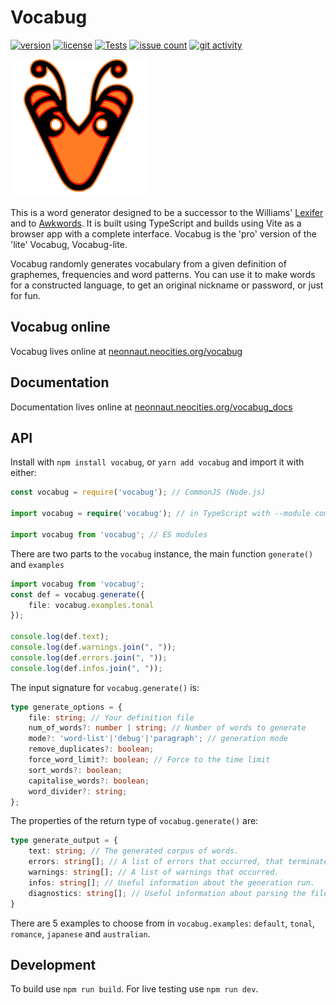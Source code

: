 # Vocabug

[![version][1]][2] [![license][3]][4] [![Tests]][badge-link]
[![issue count][5]][6] [![git activity][7]][8]

![Vocabug logo](./img/vocabug_logo.svg?raw=true "Vocabug")

This is a word generator designed to be a successor to the Williams' [Lexifer][10] and to [Awkwords][11]. It is built using TypeScript and builds using Vite as a browser app with a complete interface. Vocabug is the 'pro' version of the 'lite' Vocabug, Vocabug-lite.

Vocabug randomly generates vocabulary from a given definition of graphemes, frequencies and word patterns. You can use it to make words for a constructed language, to get an original nickname or password, or just for fun.

## Vocabug online

Vocabug lives online at [neonnaut.neocities.org/vocabug][12]

## Documentation

Documentation lives online at [neonnaut.neocities.org/vocabug_docs][13]

## API

Install with `npm install vocabug`, or `yarn add vocabug` and import it with either:

```ts
const vocabug = require('vocabug'); // CommonJS (Node.js)

import vocabug = require('vocabug'); // in TypeScript with --module commonjs, node12, or nodenext

import vocabug from 'vocabug'; // ES modules
```

There are two parts to the `vocabug` instance, the main function `generate()` and `examples`
```ts
import vocabug from 'vocabug';
const def = vocabug.generate({
    file: vocabug.examples.tonal
});

console.log(def.text);
console.log(def.warnings.join(", "));
console.log(def.errors.join(", "));
console.log(def.infos.join(", "));
```

The input signature for `vocabug.generate()` is:
```ts
type generate_options = {
    file: string; // Your definition file
    num_of_words?: number | string; // Number of words to generate
    mode?: 'word-list'|'debug'|'paragraph'; // generation mode
    remove_duplicates?: boolean;
    force_word_limit?: boolean; // Force to the time limit
    sort_words?: boolean;
    capitalise_words?: boolean;
    word_divider?: string;
};
```

The properties of the return type of `vocabug.generate()` are:
```ts
type generate_output = {
    text: string; // The generated corpus of words.
    errors: string[]; // A list of errors that occurred, that terminated generation.
    warnings: string[]; // A list of warnings that occurred.
    infos: string[]; // Useful information about the generation run.
    diagnostics: string[]; // Useful information about parsing the file on debug mode.
}
```

There are 5 examples to choose from in `vocabug.examples`: `default`, `tonal`, `romance`, `japanese` and `australian`.

## Development

To build use `npm run build`. For live testing use `npm run dev`.

[1]: https://img.shields.io/npm/v/vocabug
[2]: https://www.npmjs.com/package/vocabug "npm package"
[3]: https://img.shields.io/npm/l/vocabug
[4]: https://github.com/Neonnaut/vocabug-ts/blob/master/LICENSE "license text"
[5]: https://img.shields.io/github/issues-raw/Neonnaut/vocabug-ts
[6]: https://github.com/Neonnaut/vocabug-ts/issues "issues page"
[7]: https://img.shields.io/github/commit-activity/m/Neonnaut/vocabug-ts
[8]: https://github.com/Neonnaut/vocabug-ts/commits "commit log"

[badge-link]: https://github.com/Neonnaut/vocabug-ts/actions/workflows/ci.yml
[Tests]: https://github.com/Neonnaut/vocabug-ts/actions/workflows/ci.yml/badge.svg

[10]: https://github.com/bbrk24/lexifer-ts
[11]: https://github.com/nai888/awkwords
[12]: https://neonnaut.neocities.org/vocabug "deployment"
[13]: https://neonnaut.neocities.org/vocabug_docs "docs"